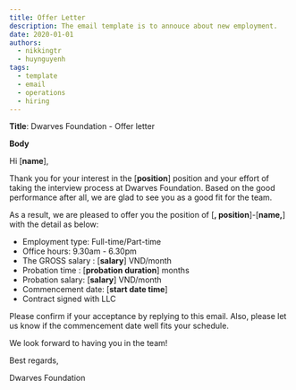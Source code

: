 ```yaml
---
title: Offer Letter
description: The email template is to annouce about new employment.
date: 2020-01-01
authors:
  - nikkingtr
  - huynguyenh
tags:
  - template
  - email
  - operations
  - hiring
---
```


**Title**: Dwarves Foundation - Offer letter

**Body**

Hi [**name**],

Thank you for your interest in the [**position**] position and your effort of taking the interview process at Dwarves Foundation. Based on the good performance after all, we are glad to see you as a good fit for the team.

As a result, we are pleased to offer you the position of [**, position**]-[**name,**] with the detail as below:

- Employment type: Full-time/Part-time
- Office hours: 9.30am - 6.30pm
- The GROSS salary : [**salary**] VND/month
- Probation time : [**probation duration**] months
- Probation salary: [**salary**] VND/month
- Commencement date: [**start date time**]
- Contract signed with LLC

Please confirm if your acceptance by replying to this email. Also, please let us know if the commencement date well fits your schedule.

We look forward to having you in the team!

Best regards,

Dwarves Foundation

